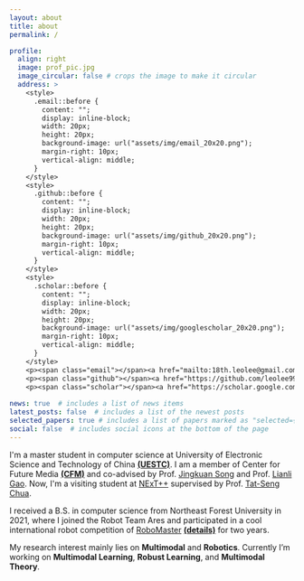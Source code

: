 ```yaml
---
layout: about
title: about
permalink: /

profile:
  align: right
  image: prof_pic.jpg
  image_circular: false # crops the image to make it circular
  address: >
    <style>
      .email::before {
        content: "";
        display: inline-block;
        width: 20px;
        height: 20px;
        background-image: url("assets/img/email_20x20.png");
        margin-right: 10px;
        vertical-align: middle;
      }
    </style>
    <style>
      .github::before {
        content: "";
        display: inline-block;
        width: 20px;
        height: 20px;
        background-image: url("assets/img/github_20x20.png");
        margin-right: 10px;
        vertical-align: middle;
      }
    </style>
    <style>
      .scholar::before {
        content: "";
        display: inline-block;
        width: 20px;
        height: 20px;
        background-image: url("assets/img/googlescholar_20x20.png");
        margin-right: 10px;
        vertical-align: middle;
      }
    </style>
    <p><span class="email"></span><a href="mailto:18th.leolee@gmail.com">18th.leolee@gmail.com</a></p>
    <p><span class="github"></span><a href="https://github.com/leolee99" target="_blank">Github</a></p>
    <p><span class="scholar"></span><a href="https://scholar.google.com/citations?user=7sdgzaYAAAAJ&hl=zh-CN" target="_blank">Google Scholar</a></p>
    
news: true  # includes a list of news items
latest_posts: false  # includes a list of the newest posts
selected_papers: true # includes a list of papers marked as "selected={true}"
social: false  # includes social icons at the bottom of the page
---
```


I'm a master student in computer science at University of Electronic Science and Technology of China [**(UESTC)**](https://www.uestc.edu.cn/). I am a member of Center for Future Media [**(CFM)**](https://cfm.uestc.edu.cn/index) and co-advised by Prof. [Jingkuan Song](https://jingkuansong.github.io/) and Prof. [Lianli Gao](https://lianligao.github.io/). Now, I'm a visiting student at [NExT++](https://www.nextcenter.org/) supervised by Prof. [Tat-Seng Chua](https://www.chuatatseng.com/).

I received a B.S. in computer science from Northeast Forest University in 2021, where I joined the Robot Team Ares and participated in a cool international robot competition of [RoboMaster](https://www.robomaster.com/en-US) [**(details)**](https://leolee99.github.io/projects/RoboMaster/) for two years. 

My research interest mainly lies on <b>Multimodal</b> and <b>Robotics</b>. Currently I’m working on <b>Multimodal Learning</b>, <b>Robust Learning</b>, and <b>Multimodal Theory</b>.

<style>
  #clustrmaps {
    display: hidden;
  }
</style>
<script type="text/javascript" id="clustrmaps" src="//clustrmaps.com/map_v2.js?d=EFDw3X-pVGMpgH4phF7DcgUxUMkP6sKhDFZJ8uGGAjY&cl=ffffff&w=a"></script>
